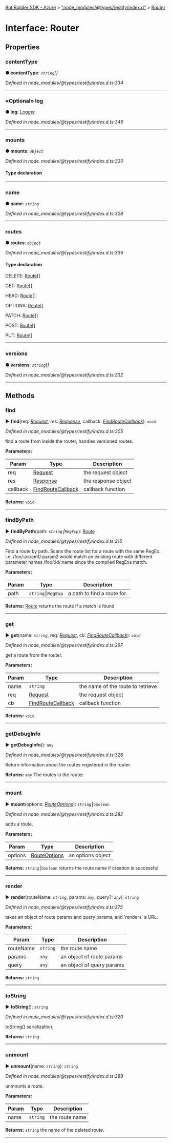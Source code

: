 [Bot Builder SDK - Azure](../README.md) > ["node_modules/@types/restify/index.d"](../modules/_node_modules__types_restify_index_d_.md) > [Router](../interfaces/_node_modules__types_restify_index_d_.router.md)



# Interface: Router


## Properties
<a id="contenttype"></a>

###  contentType

**●  contentType**:  *`string`[]* 

*Defined in node_modules/@types/restify/index.d.ts:334*





___

<a id="log"></a>

### «Optional» log

**●  log**:  *[Logger](../classes/_node_modules_azure_storage_typings_azure_storage_azure_storage_d_.azurestorage.common.diagnostics.logger.logger.md)* 

*Defined in node_modules/@types/restify/index.d.ts:346*





___

<a id="mounts"></a>

###  mounts

**●  mounts**:  *`object`* 

*Defined in node_modules/@types/restify/index.d.ts:330*


#### Type declaration


[routeName: `string`]: [Route](_node_modules__types_restify_index_d_.route.md)






___

<a id="name"></a>

###  name

**●  name**:  *`string`* 

*Defined in node_modules/@types/restify/index.d.ts:328*





___

<a id="routes"></a>

###  routes

**●  routes**:  *`object`* 

*Defined in node_modules/@types/restify/index.d.ts:336*


#### Type declaration




 DELETE: [Route](_node_modules__types_restify_index_d_.route.md)[]






 GET: [Route](_node_modules__types_restify_index_d_.route.md)[]






 HEAD: [Route](_node_modules__types_restify_index_d_.route.md)[]






 OPTIONS: [Route](_node_modules__types_restify_index_d_.route.md)[]






 PATCH: [Route](_node_modules__types_restify_index_d_.route.md)[]






 POST: [Route](_node_modules__types_restify_index_d_.route.md)[]






 PUT: [Route](_node_modules__types_restify_index_d_.route.md)[]







___

<a id="versions"></a>

###  versions

**●  versions**:  *`string`[]* 

*Defined in node_modules/@types/restify/index.d.ts:332*





___


## Methods
<a id="find"></a>

###  find

► **find**(req: *[Request](_node_modules__types_restify_index_d_.request.md)*, res: *[Response](_node_modules__types_restify_index_d_.response.md)*, callback: *[FindRouteCallback](../modules/_node_modules__types_restify_index_d_.md#findroutecallback)*): `void`



*Defined in node_modules/@types/restify/index.d.ts:305*



find a route from inside the router, handles versioned routes.


**Parameters:**

| Param | Type | Description |
| ------ | ------ | ------ |
| req | [Request](_node_modules__types_restify_index_d_.request.md)   |  the request object |
| res | [Response](_node_modules__types_restify_index_d_.response.md)   |  the response object |
| callback | [FindRouteCallback](../modules/_node_modules__types_restify_index_d_.md#findroutecallback)   |  callback function |





**Returns:** `void`





___

<a id="findbypath"></a>

###  findByPath

► **findByPath**(path: *`string`⎮`RegExp`*): [Route](_node_modules__types_restify_index_d_.route.md)



*Defined in node_modules/@types/restify/index.d.ts:315*



Find a route by path. Scans the route list for a route with the same RegEx. i.e. /foo/:param1/:param2 would match an existing route with different parameter names /foo/:id/:name since the compiled RegExs match.


**Parameters:**

| Param | Type | Description |
| ------ | ------ | ------ |
| path | `string`⎮`RegExp`   |  a path to find a route for. |





**Returns:** [Route](_node_modules__types_restify_index_d_.route.md)
returns the route if a match is found






___

<a id="get-1"></a>

###  get

► **get**(name: *`string`*, req: *[Request](_node_modules__types_restify_index_d_.request.md)*, cb: *[FindRouteCallback](../modules/_node_modules__types_restify_index_d_.md#findroutecallback)*): `void`



*Defined in node_modules/@types/restify/index.d.ts:297*



get a route from the router.


**Parameters:**

| Param | Type | Description |
| ------ | ------ | ------ |
| name | `string`   |  the name of the route to retrieve |
| req | [Request](_node_modules__types_restify_index_d_.request.md)   |  the request object |
| cb | [FindRouteCallback](../modules/_node_modules__types_restify_index_d_.md#findroutecallback)   |  callback function |





**Returns:** `void`





___

<a id="getdebuginfo"></a>

###  getDebugInfo

► **getDebugInfo**(): `any`



*Defined in node_modules/@types/restify/index.d.ts:326*



Return information about the routes registered in the router.




**Returns:** `any`
The routes in the router.






___

<a id="mount"></a>

###  mount

► **mount**(options: *[RouteOptions](_node_modules__types_restify_index_d_.routeoptions.md)*): `string`⎮`boolean`



*Defined in node_modules/@types/restify/index.d.ts:282*



adds a route.


**Parameters:**

| Param | Type | Description |
| ------ | ------ | ------ |
| options | [RouteOptions](_node_modules__types_restify_index_d_.routeoptions.md)   |  an options object |





**Returns:** `string`⎮`boolean`
returns the route name if creation is successful.






___

<a id="render"></a>

###  render

► **render**(routeName: *`string`*, params: *`any`*, query?: *`any`*): `string`



*Defined in node_modules/@types/restify/index.d.ts:275*



takes an object of route params and query params, and 'renders' a URL.


**Parameters:**

| Param | Type | Description |
| ------ | ------ | ------ |
| routeName | `string`   |  the route name |
| params | `any`   |  an object of route params |
| query | `any`   |  an object of query params |





**Returns:** `string`





___

<a id="tostring"></a>

###  toString

► **toString**(): `string`



*Defined in node_modules/@types/restify/index.d.ts:320*



toString() serialization.




**Returns:** `string`





___

<a id="unmount"></a>

###  unmount

► **unmount**(name: *`string`*): `string`



*Defined in node_modules/@types/restify/index.d.ts:289*



unmounts a route.


**Parameters:**

| Param | Type | Description |
| ------ | ------ | ------ |
| name | `string`   |  the route name |





**Returns:** `string`
the name of the deleted route.






___


